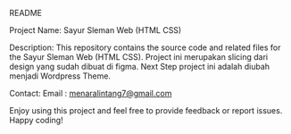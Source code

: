 README

Project Name: Sayur Sleman Web (HTML CSS)

Description:
This repository contains the source code and related files for the Sayur Sleman Web (HTML CSS). Project ini merupakan slicing dari design yang sudah dibuat di figma.
Next Step project ini adalah diubah menjadi Wordpress Theme. 


Contact:
Email : menaralintang7@gmail.com


Enjoy using this project and feel free to provide feedback or report issues. Happy coding!
